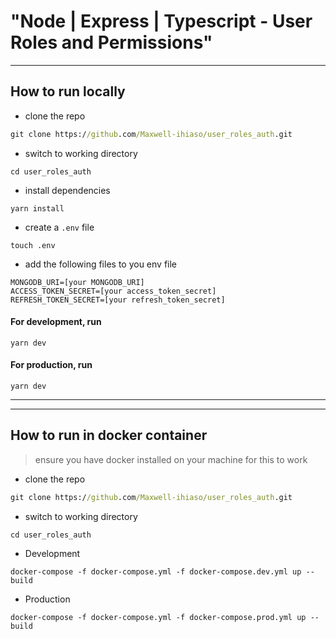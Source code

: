 # "Node | Express | Typescript - User Roles and Permissions"

---

## How to run locally

- clone the repo
```cmd
git clone https://github.com/Maxwell-ihiaso/user_roles_auth.git
```
- switch to working directory
```
cd user_roles_auth
```
- install dependencies
```
yarn install
```
- create a `.env` file
```
touch .env
```
- add the following files to you env file
```
MONGODB_URI=[your MONGODB_URI]
ACCESS_TOKEN_SECRET=[your access_token_secret]
REFRESH_TOKEN_SECRET=[your refresh_token_secret]
```
#### For development, run 
```
yarn dev
```
#### For production, run 
```
yarn dev
```

---
---

## How to run in docker container
> ensure you have docker installed on your machine for this to work
- clone the repo
```cmd
git clone https://github.com/Maxwell-ihiaso/user_roles_auth.git
```
- switch to working directory
```
cd user_roles_auth
```
- Development
```
docker-compose -f docker-compose.yml -f docker-compose.dev.yml up --build
```
- Production
```
docker-compose -f docker-compose.yml -f docker-compose.prod.yml up --build
```


